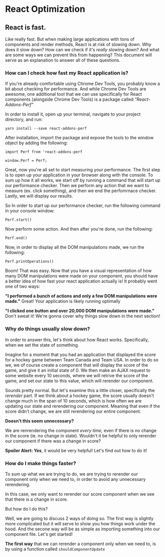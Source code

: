# React Optimization

## React is fast.

Like really fast. But when making large applications with tons of components and render methods, React is at risk of slowing down. Why does it slow down? How can we check if it's *really* slowing down? And what are some ways we can prevent this from happening? This document will serve as an explanation to answer all of these questions.

### How can I check how fast my React application is?

If you're already comfortable using Chrome Dev Tools, you probably know a bit about checking for performance. And while Chrome Dev Tools are awesome, one additional tool that we can use specifically for React components (alongside Chrome Dev Tools) is a package called *"React-Addons-Perf"*

In order to install it, open up your terminal, navigate to your project directory, and run: 

```yarn install --save react-addons-perf```

After installation, import the package and expose the tools to the window object by adding the following:

```import Perf from 'react-addons-perf```

```window.Perf = Perf;```

Great, now you're all set to start measuring your performance. The first step is to open up your application in your browser along with the console. To sum up how it all works, we start off by running a command that will start up our performance checker. Then we perform any action that we want to measure (ex. click something), and then we end the perfomrnace checker. Lastly, we will display our results.

So In order to start up our performance checker, run the following command in your console window: 

```Perf.start()```

Now perform some action. And then after you're done, run the following:

```Perf.end()```

Now, in order to display all the DOM manipulations made, we run the following: 

```Perf.printOperations()```

Boom! That was easy. Now that you have a visual representation of how many DOM manipulations were made on your component, you should have a better idea of how fast your react application actually is! It probably went one of two ways:

**"I performed a bunch of actions and only a few DOM manipulations were made."**
Great! Your application is likely running optimally

**"I clicked one button and over 20,000 DOM manipulations were made."**
Don't sweat it! We're gonna cover why things slow down in the next section! 

### Why do things usually slow down?

In order to answer this, let's think about how React works. Specifically, when we set the state of something.

Imagine for a moment that you had an application that displayed the score for a hockey game between Team Canada and Team USA. In order to do so we, we of course create a component that will display the score of the game, and give it an initial state of 0. We then make an AJAX request to some website every 10 seconds, where we will retrive the score of the game, and set our state to this value, which will rerender our component. 

Sounds pretty normal. But let's examine this a little closer, specifically the *rerender* part. If we think about a hockey game, the score usually doesn't change much in the span of 10 seconds, which is how often we are updating our state and rerendering our component. Meaning that even if the score didn't change, we are still rerendering our entire component.

**Doesn't this seem unnecessary?**

We are renrendering the component *every time,* even if there is no change in the score (ie. no change in state). Wouldn't it be helpful to only rerender our component if there was a change in score? 

**Spoiler Alert: Yes**, it would be very helpful! Let's find out how to do it! 

### How do I make things faster?

To sum up what we are trying to do, we are trying to rerender our component only when we need to, in order to avoid any unnecessary rerendering. 

In this case, we only want to rerender our score component when we see that there is a change in score. 

But how do I do this? 

Well, we are going to discuss 2 ways of doing so. The first way is slightly more complicated but it will serve to show you how things work under the hood. And the secone way will be as simple as importing something into our component file. Let's get started! 

**The first way** that we can rerender a component only when we need to, is by using a function called ```shouldComponentUpdate``` 
